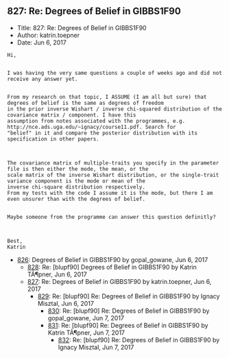 ## 827: Re: Degrees of Belief in GIBBS1F90

- Title: 827: Re: Degrees of Belief in GIBBS1F90
- Author: katrin.toepner
- Date: Jun 6, 2017

```
Hi,


I was having the very same questions a couple of weeks ago and did not receive any answer yet.


From my research on that topic, I ASSUME (I am all but sure) that degrees of belief is the same as degrees of freedom
in the prior inverse Wishart / inverse chi-squared distribution of the covariance matrix / component. I have this
assumption from notes associated with the programmes, e.g. http://nce.ads.uga.edu/~ignacy/course11.pdf. Search for
"belief" in it and compare the posterior distribution with its specification in other papers.



The covariance matrix of multiple-traits you specify in the parameter file is then either the mode, the mean, or the
scale matrix of the inverse Wishart distribution, or the single-trait variance component is the mode or mean of the
inverse chi-square distribution respectively.
From my tests with the code I assume it is the mode, but there I am even unsurer than with the degrees of belief.


Maybe someone from the programme can answer this question definitly?



Best,
Katrin
```

- [826](0826.md): Degrees of Belief in GIBBS1F90 by gopal_gowane, Jun 6, 2017
    - [828](0828.md): Re: [blupf90] Degrees of Belief in GIBBS1F90 by Katrin TÃ¶pner, Jun 6, 2017
    - [827](0827.md): Re: Degrees of Belief in GIBBS1F90 by katrin.toepner, Jun 6, 2017
        - [829](0829.md): Re: [blupf90] Re: Degrees of Belief in GIBBS1F90 by Ignacy Misztal, Jun 6, 2017
            - [830](0830.md): Re: [blupf90] Re: Degrees of Belief in GIBBS1F90 by gopal_gowane, Jun 7, 2017
            - [831](0831.md): Re: [blupf90] Re: Degrees of Belief in GIBBS1F90 by Katrin TÃ¶pner, Jun 7, 2017
                - [832](0832.md): Re: [blupf90] Re: Degrees of Belief in GIBBS1F90 by Ignacy Misztal, Jun 7, 2017
